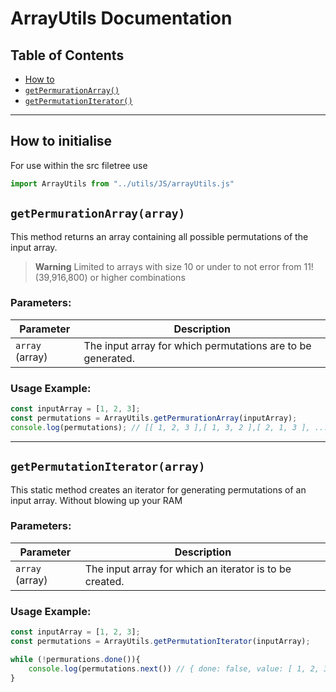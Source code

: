 # ArrayUtils Documentation

## Table of Contents
- [How to](#how-to-initialise)
- [`getPermurationArray()`](#getpermurationarrayarray)
- [`getPermutationIterator()`](#getpermutationiteratorarray)

---

## How to initialise
For use within the src filetree use

```Javascript
import ArrayUtils from "../utils/JS/arrayUtils.js"
```


## `getPermurationArray(array)`

This method returns an array containing all possible permutations of the input array.

> **Warning**
> Limited to arrays with size 10 or under to not error from 11! (39,916,800) or higher combinations 

### Parameters:

| Parameter | Description |
| --- | --- |
| `array` (array) | The input array for which permutations are to be generated. |

### Usage Example:

```Javascript
const inputArray = [1, 2, 3];
const permutations = ArrayUtils.getPermurationArray(inputArray);
console.log(permutations); // [[ 1, 2, 3 ],[ 1, 3, 2 ],[ 2, 1, 3 ], ... , 1]]
```

---

## `getPermutationIterator(array)`

This static method creates an iterator for generating permutations of an input array. Without blowing up your RAM

### Parameters:

| Parameter | Description |
| --- | --- |
| `array` (array) | The input array for which an iterator is to be created. |

### Usage Example:

```Javascript
const inputArray = [1, 2, 3];
const permutations = ArrayUtils.getPermutationIterator(inputArray);

while (!permurations.done()){
    console.log(permutations.next()) // { done: false, value: [ 1, 2, 3 ] }, { done: false, value: [ 1, 3, 2 ] }, ..., { done: false, value: [ 3, 1, 2 ] }, { done: true }
}

```
